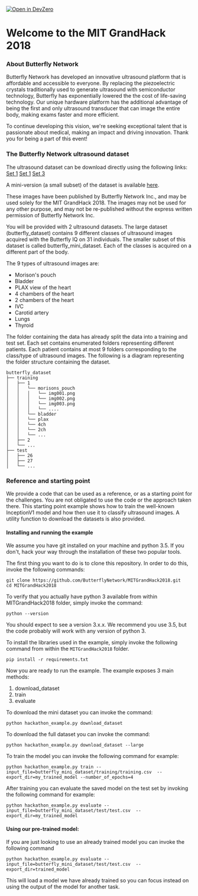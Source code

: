 [![Open in DevZero](https://assets.devzero.io/open-in-devzero.svg)](https://www.devzero.io/dashboard/recipes/new?repo-url=https://github.com/ButterflyNetwork/MITGrandHack2018)

# Welcome to the MIT GrandHack 2018

### About Butterfly Network

Butterfly Network has developed an innovative ultrasound platform that is affordable and accessible to everyone. By replacing the piezoelectric crystals traditionally used to generate ultrasound with semiconductor technology, Butterfly has exponentially lowered the the cost of life-saving technology. Our unique hardware platform has the additional advantage of being the first and only ultrasound transducer that can image the entire body, making exams faster and more efficient.

To continue developing this vision, we're seeking exceptional talent that is passionate about medical, making an impact and driving innovation. Thank you for being a part of this event!

### The Butterfly Network ultrasound dataset

The ultrasound dataset can be download directly using the following links:
[Set 1](https://github.com/ButterflyNetwork/MITGrandHack2018/releases/download/v.0.0.1/butterfly_dataset_test.tar.gz)
[Set 1](https://github.com/ButterflyNetwork/MITGrandHack2018/releases/download/v.0.0.1/butterfly_dataset_training1.tar.gz)
[Set 3](https://github.com/ButterflyNetwork/MITGrandHack2018/releases/download/v.0.0.1/butterfly_dataset_training2.tar.gz)

A mini-version (a small subset) of the dataset is available [here](https://github.com/ButterflyNetwork/MITGrandHack2018/releases/download/v.0.0.1/butterfly_mini_dataset.tar.gz).

These images have been published by Butterfly Network Inc., and may be used solely for the MIT GrandHack 2018. The images may not be used for any other purpose, and may not be re-published without the express written permission of Butterfly Network Inc.

You will be provided with 2 ultrasound datasets.
The large dataset (butterfly_dataset) contains 9 different classes of ultrasound images acquired with the Butterfly IQ on 31 individuals.
The smaller subset of this dataset is called butterfly_mini_dataset. Each of the classes is acquired on a different part of the body.

The 9 types of ultrasound images are:
- Morison's pouch
- Bladder
- PLAX view of the heart
- 4 chambers of the heart
- 2 chambers of the heart
- IVC
- Carotid artery
- Lungs
- Thyroid

The folder containing the data has already split the data into a training and test set.
Each set contains enumerated folders representing different patients. 
Each patient contains at most 9 folders corresponding to the class/type of ultrasound images.
The following is a diagram representing the folder structure containing the dataset.

```
butterfly_dataset
├── training
│   ├── 1
│	│   └── morisons_pouch
│	│	│   └── img001.png
│	│	│   └── img002.png
│	│	│   └── img003.png
│	│	│   └── ....
│	│   └── bladder
│	│   └── plax
│	│   └── 4ch
│	│   └── 2ch
│	│   └── ...
│   ├── 2
│   └── ...
├── test
│   ├── 26
│   ├── 27
│   └── ...
```

### Reference and starting point

We provide a code that can be used as a reference, or as a starting point for the challenges.
You are not obligated to use the code or the approach taken there.
This starting point example shows how to train the well-known InceptionV1 model and how then use it to classify ultrasound images.
A utility function to download the datasets is also provided.

#### Installing and running the example

We assume you have git installed on your machine and python 3.5. If you don't, hack your way through the installation of these two popular tools.

The first thing you want to do is to clone this repository. In order to do this, invoke the following commands:

```
git clone https://github.com/ButterflyNetwork/MITGrandHack2018.git
cd MITGrandHack2018
```

To verify that you actually have python 3 available from within MITGrandHack2018 folder, simply invoke the command:

```
python --version
``` 
You should expect to see a version 3.x.x. We recommend you use 3.5, but the code probably will work with any version of python 3.

To install the libraries used in the example, simply invoke the following command from within the `MITGrandHack2018` folder.

```
pip install -r requirements.txt
```

Now you are ready to run the example.
The example exposes 3 main methods:
1. download_dataset
2. train
3. evaluate

To download the mini dataset you can invoke the command:

```
python hackathon_example.py download_dataset
```

To download the full dataset you can invoke the command:

```
python hackathon_example.py download_dataset --large
```

To train the model you can invoke the following command for example:

```
python hackathon_example.py train --input_file=butterfly_mini_dataset/training/training.csv  --export_dir=my_trained_model --number_of_epochs=4
```

After training you can evaluate the saved model on the test set by invoking the following command for example:
```
python hackathon_example.py evaluate --input_file=butterfly_mini_dataset/test/test.csv  --export_dir=my_trained_model
```

#### Using our pre-trained model:

If you are just looking to use an already trained model you can invoke the following command 
```
python hackathon_example.py evaluate --input_file=butterfly_mini_dataset/test/test.csv  --export_dir=trained_model
```
This will load a model we have already trained so you can focus instead on using the output of the model for another task.
